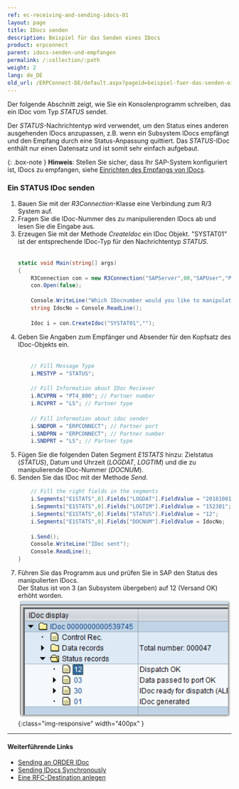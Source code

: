 ```yaml
---
ref: ec-receiving-and-sending-idocs-01
layout: page
title: IDocs senden
description: Beispiel für das Senden eines IDocs
product: erpconnect
parent: idocs-senden-und-empfangen
permalink: /:collection/:path
weight: 2
lang: de_DE
old_url: /ERPConnect-DE/default.aspx?pageid=beispiel-fuer-das-senden-eines-idocs
---
```


Der folgende Abschnitt zeigt, wie Sie ein Konsolenprogramm schreiben, das ein IDoc vom Typ *STATUS* sendet.
 
Der *STATUS*-Nachrichtentyp wird verwendet, um den Status eines anderen ausgehenden IDocs anzupassen, z.B. 
wenn ein Subsystem IDocs empfängt und den Empfang durch eine Status-Anpassung quittiert. 
Das *STATUS*-IDoc enthält nur einen Datensatz und ist somit sehr einfach aufgebaut. 

{: .box-note }
**Hinweis**: Stellen Sie sicher, dass Ihr SAP-System konfiguriert ist, IDocs zu empfangen, siehe [Einrichten des Empfangs von IDocs](./voraussetzungen#einrichten-des-empfangs-von-idocs).

### Ein STATUS IDoc senden

1. Bauen Sie mit der *R3Connection*-Klasse eine Verbindung zum R/3 System auf.
2. Fragen Sie die IDoc-Nummer des zu manipulierenden IDocs ab und lesen Sie die Eingabe aus.
3. Erzeugen Sie mit der Methode *CreateIdoc* ein IDoc Objekt. 
"SYSTAT01" ist der entsprechende IDoc-Typ für den Nachrichtentyp *STATUS*. <br> <br>
	 ```csharp
     static void Main(string[] args)  
     {  
         R3Connection con = new R3Connection("SAPServer",00,"SAPUser","Password","EN","800");
         con.Open(false);  
        
         Console.WriteLine("Which IDocnumber would you like to manipulate?");  
         string IdocNo = Console.ReadLine();  
        
         Idoc i = con.CreateIdoc("SYSTAT01","");
     ```
4. Geben Sie Angaben zum Empfänger und Absender für den Kopfsatz des IDoc-Objekts ein. <br> <br>
	 ```csharp
		 // Fill Message Type 
		 i.MESTYP = "STATUS"; 
  
		 // Fill Information about IDoc Reciever 
		 i.RCVPRN = "PT4_800"; // Partner number 
		 i.RCVPRT = "LS"; // Partner type 
  
		 // Fill information about idoc sender 
		 i.SNDPOR = "ERPCONNECT"; // Partner port 
		 i.SNDPRN = "ERPCONNECT"; // Partner number 
		 i.SNDPRT = "LS"; // Partner type
     ```
5. Fügen Sie die folgenden Daten Segment *E1STATS* hinzu: Zielstatus (*STATUS*), Datum und Uhrzeit (*LOGDAT*, *LOGTIM*) und die zu manipulierende IDoc-Nummer (*DOCNUM*). 
6. Senden Sie das IDoc mit der Methode *Send*. 
	 ```csharp
		 // Fill the right fields in the segments 
		 i.Segments["E1STATS",0].Fields["LOGDAT"].FieldValue = "20181001"; 
		 i.Segments["E1STATS",0].Fields["LOGTIM"].FieldValue = "152301"; 
		 i.Segments["E1STATS",0].Fields["STATUS"].FieldValue = "12"; 
		 i.Segments["E1STATS",0].Fields["DOCNUM"].FieldValue = IdocNo; 
  
		 i.Send(); 
		 Console.WriteLine("IDoc sent"); 
		 Console.ReadLine();
	}
     ```
7. Führen Sie das Programm aus und prüfen Sie in SAP den Status des manipulierten IDocs.<br>
Der Status ist von 3 (an Subsystem übergeben) auf 12 (Versand OK) erhöht worden.<br>
![SAP-Send-IDoc-001](/img/content/SAP-Send-IDoc-001.png){:class="img-responsive" width="400px" }

****
#### Weiterführende Links
- [Sending an ORDER IDoc](https://kb.theobald-software.com/erpconnect-samples/sending-an-order-idoc)
- [Sending IDocs Synchronously](https://kb.theobald-software.com/erpconnect-general/synchronous-sending-and-status-query)
- [Eine RFC-Destination anlegen](./voraussetzungen#eine-rfc-destination-anlegen)

<!---

<details>
<summary>[VB]</summary>
{% highlight visualbasic %}
Sub Main(ByVal args() As String) 
   Using con As R3Connection = New R3Connection("hamlet", _ 
      11, "Theobald", "pw", "DE", "800") 
   con.Open(False) 
  
   Console.WriteLine( _ 
      "Which Idocnumber would you like to manipulate?") 
  
   Dim IdocNo As String = Console.ReadLine() 
  
   Dim i As Idoc = con.CreateIdoc("SYSTAT01", "")
  
   (...)

     End Using
{% endhighlight %}
</details>


<details>
<summary>[VB]</summary>
{% highlight visualbasic %}
' Fill Message Type 
i.MESTYP = "STATUS" 
  
' Fill Information about IDoc Reciever 
i.RCVPRN = "PT4_800" ' Partner number 
i.RCVPRT = "LS" ' Partner type 
  
' Fill information about idoc sender 
i.SNDPOR = "ERPCONNECT" ' Partner port 
i.SNDPRN = "ERPCONNECT" ' Partner number 
i.SNDPRT = "LS" ' Partner type
  
(...)
{% endhighlight %}
</details>


<details>
<summary>[VB]</summary>
{% highlight visualbasic %}
' Fill the right fields in the segments 
i.Segments("E1STATS", 0).Fields("LOGDAT").FieldValue = _ "20060101" 
i.Segments("E1STATS", 0).Fields("LOGTIM").FieldValue = "152301"
i.Segments("E1STATS", 0).Fields("STATUS").FieldValue = "12" 
i.Segments("E1STATS", 0).Fields("DOCNUM").FieldValue = IdocNo 
  
i.Send() 
  
Console.WriteLine("IDoc sent") 
Console.ReadLine()
{% endhighlight %}
</details>
-->